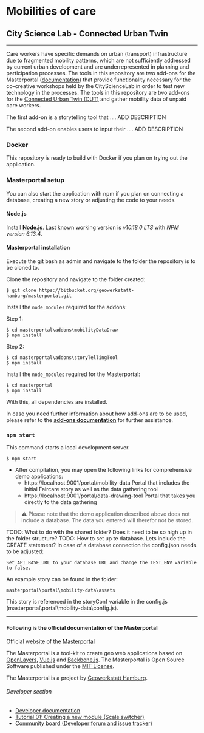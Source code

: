 # Mobilities of care
## City Science Lab - Connected Urban Twin

---
Care workers have specific demands on urban (transport) infrastructure
due to fragmented mobility patterns, which are not sufficiently addressed
by current urban development and are underrepresented in planning and participation
processes. The tools in this repository are two add-ons for the Masterportal ([documentation](#following-is-the-official-documentation-of-the-masterportal))
that provide functionality necessary for the co-creative workshops
held by the CityScienceLab in order to test new technology in the
processes. The tools in this repository are two add-ons for the [Connected Urban Twin (CUT)](https://www.hamburg.de/cut/)
and gather mobility data of unpaid care workers.

The first add-on is a storytelling tool that .... ADD DESCRIPTION

The second add-on enables users to input their ....  ADD DESCRIPTION

### Docker
This repository is ready to build with Docker if you plan on trying out the application.

### Masterportal setup
You can also start the application with npm if you plan on connecting a database, creating a new story or adjusting the code to your needs.

#### Node.js

Install **[Node.js](http://nodejs.org)**. Last known working version is *v10.18.0 LTS* with *NPM version 6.13.4*.

#### Masterportal installation

Execute the git bash as admin and navigate to the folder the repository is to be cloned to.

Clone the repository and navigate to the folder created:

```console
$ git clone https://bitbucket.org/geowerkstatt-hamburg/masterportal.git
```

Install the `node_modules` required for the addons:

Step 1:
```console
$ cd masterportal\addons\mobilityDataDraw
$ npm install
```

Step 2:
```console
$ cd masterportal\addons\storyTellingTool
$ npm install
```

Install the `node_modules` required for the Masterportal:

```console
$ cd masterportal
$ npm install
```

With this, all dependencies are installed.

In case you need further information about how add-ons are to be used, please refer to the **[add-ons documentation](addonsVue.md)** for further assistance.

### `npm start`

This command starts a local development server.

```console
$ npm start
```

- After compilation, you may open the following links for comprehensive demo applications:
    - https://localhost:9001/portal/mobility-data Portal that includes the initial Faircare story as well as the data gathering tool
    - https://localhost:9001/portal/data-drawing-tool Portal that takes you directly to the data gathering

>⚠️ Please note that the demo application described above does not include a database. The data you entered will therefor not be stored.

TODO: What to do with the shared folder? Does it need to be so high up in the folder structure?
TODO: How to set up te database. Lets include the CREATE statement?
In case of a database connection the config.json needs to be adjusted:

```
Set API_BASE_URL to your database URL and change the TEST_ENV variable to false.
```

An example story can be found in the folder:
```
masterportal\portal\mobility-data\assets
```
This story is referenced in the storyConf variable in the config.js (masterportal\portal\mobility-data\config.js).

---
#### Following is the official documentation of the Masterportal

Official website of the [Masterportal](https://www.masterportal.org/)

The Masterportal is a tool-kit to create geo web applications based on [OpenLayers](https://openlayers.org), [Vue.js](https://vuejs.org/) and [Backbone.js](https://backbonejs.org). The Masterportal is Open Source Software published under the [MIT License](https://bitbucket.org/geowerkstatt-hamburg/masterportal/src/dev/License.txt).

The Masterportal is a project by [Geowerkstatt Hamburg](https://www.hamburg.de/geowerkstatt/).

###### Developer section

* [Developer documentation](doc/devdoc.md)
* [Tutorial 01: Creating a new module (Scale switcher)](https://bitbucket.org/geowerkstatt-hamburg/masterportal/src/dev/doc/vueTutorial.md)
* [Community board (Developer forum and issue tracker)](https://trello.com/c/qajdXkMa/110-willkommen)
